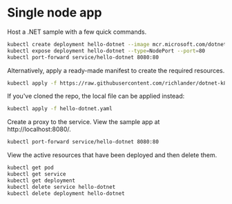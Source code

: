 # Single node app

Host a .NET sample with a few quick commands.

```bash
kubectl create deployment hello-dotnet --image mcr.microsoft.com/dotnet/samples:aspnetapp
kubectl expose deployment hello-dotnet --type=NodePort --port=80
kubectl port-forward service/hello-dotnet 8080:80
```

Alternatively, apply a ready-made manifest to create the required resources.

```bash
kubectl apply -f https://raw.githubusercontent.com/richlander/dotnet-k8s/main/hello-dotnet/hello-dotnet.yaml
```

If you've cloned the repo, the local file can be applied instead:

```bash
kubectl apply -f hello-dotnet.yaml
```

Create a proxy to the service. View the sample app at http://localhost:8080/.

```bash
kubectl port-forward service/hello-dotnet 8080:80
```

View the active resources that have been deployed and then delete them.

```bash
kubectl get pod
kubectl get service
kubectl get deployment
kubectl delete service hello-dotnet
kubectl delete deployment hello-dotnet
```